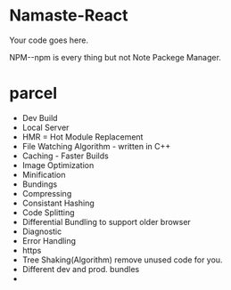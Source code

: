# Namaste-React
Your code goes here.

NPM--npm is every thing but not Note Packege Manager.



# parcel
 - Dev Build
 - Local Server
 - HMR = Hot Module Replacement 
 - File Watching Algorithm - written in C++
 - Caching - Faster Builds
 - Image Optimization
 - Minification
 - Bundings
 - Compressing
 - Consistant Hashing
 - Code Splitting
 - Differential Bundling to support older browser
 - Diagnostic 
 - Error Handling
 - https
 - Tree Shaking(Algorithm) remove unused code for you.
 - Different dev and prod. bundles
 -  